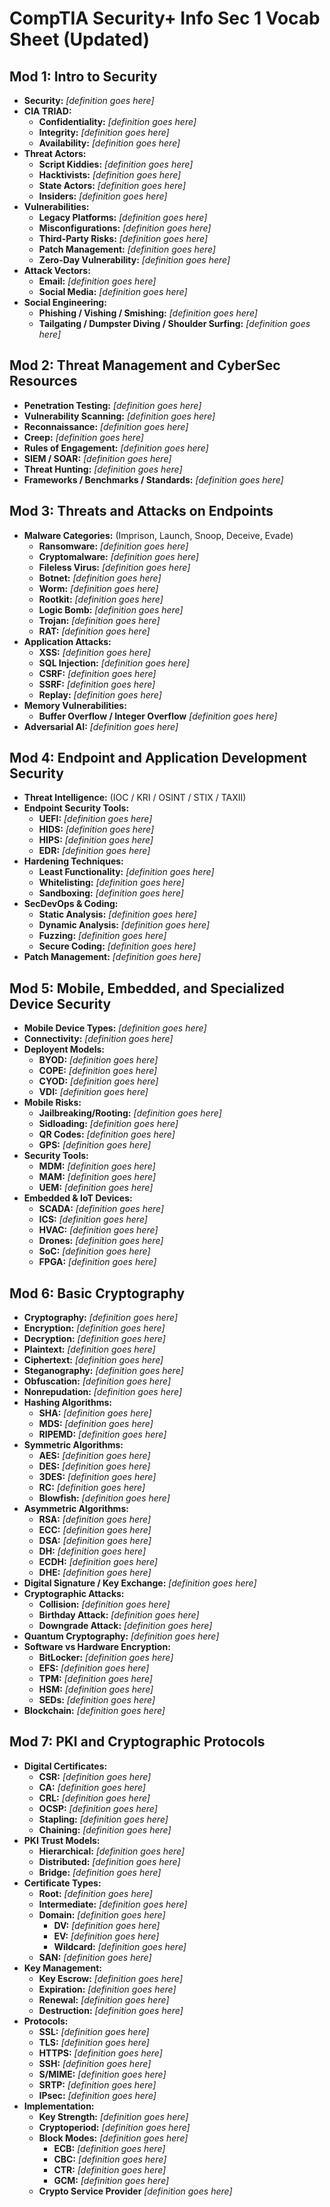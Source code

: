 
# CompTIA Security+ Info Sec 1 Vocab Sheet (Updated)

## Mod 1: Intro to Security
- **Security:** *[definition goes here]*
- **CIA TRIAD:**
  - **Confidentiality:** *[definition goes here]*
  - **Integrity:** *[definition goes here]*
  - **Availability:** *[definition goes here]*
- **Threat Actors:**
  - **Script Kiddies:** *[definition goes here]*
  - **Hacktivists:** *[definition goes here]*
  - **State Actors:** *[definition goes here]*
  - **Insiders:** *[definition goes here]*
- **Vulnerabilities:**
  - **Legacy Platforms:** *[definition goes here]*
  - **Misconfigurations:** *[definition goes here]*
  - **Third-Party Risks:** *[definition goes here]*
  - **Patch Management:** *[definition goes here]*
  - **Zero-Day Vulnerability:** *[definition goes here]*
- **Attack Vectors:**
  - **Email:** *[definition goes here]*
  - **Social Media:** *[definition goes here]*
- **Social Engineering:**
  - **Phishing / Vishing / Smishing:** *[definition goes here]*
  - **Tailgating / Dumpster Diving / Shoulder Surfing:** *[definition goes here]*

## Mod 2: Threat Management and CyberSec Resources
- **Penetration Testing:** *[definition goes here]*
- **Vulnerability Scanning:** *[definition goes here]*
- **Reconnaissance:** *[definition goes here]*
- **Creep:** *[definition goes here]*
- **Rules of Engagement:** *[definition goes here]*
- **SIEM / SOAR:** *[definition goes here]*
- **Threat Hunting:** *[definition goes here]*
- **Frameworks / Benchmarks / Standards:** *[definition goes here]*

## Mod 3: Threats and Attacks on Endpoints
- **Malware Categories:** (Imprison, Launch, Snoop, Deceive, Evade)
  - **Ransomware:** *[definition goes here]*
  - **Cryptomalware:** *[definition goes here]*
  - **Fileless Virus:** *[definition goes here]*
  - **Botnet:** *[definition goes here]*
  - **Worm:** *[definition goes here]*
  - **Rootkit:** *[definition goes here]*
  - **Logic Bomb:** *[definition goes here]*
  - **Trojan:** *[definition goes here]*
  - **RAT:** *[definition goes here]*
- **Application Attacks:**
  - **XSS:** *[definition goes here]*
  - **SQL Injection:** *[definition goes here]*
  - **CSRF:** *[definition goes here]*
  - **SSRF:** *[definition goes here]*
  - **Replay:** *[definition goes here]*
- **Memory Vulnerabilities:**
  - **Buffer Overflow / Integer Overflow** *[definition goes here]*
- **Adversarial AI:** *[definition goes here]*

## Mod 4: Endpoint and Application Development Security
- **Threat Intelligence:** (IOC / KRI / OSINT / STIX / TAXII)
- **Endpoint Security Tools:**
  - **UEFI:** *[definition goes here]*
  - **HIDS:** *[definition goes here]*
  - **HIPS:** *[definition goes here]*
  - **EDR:** *[definition goes here]*
- **Hardening Techniques:**
  - **Least Functionality:** *[definition goes here]*
  - **Whitelisting:** *[definition goes here]*
  - **Sandboxing:** *[definition goes here]*
- **SecDevOps & Coding:**
  - **Static Analysis:** *[definition goes here]*
  - **Dynamic Analysis:** *[definition goes here]*
  - **Fuzzing:** *[definition goes here]*
  - **Secure Coding:** *[definition goes here]*
- **Patch Management:** *[definition goes here]*

## Mod 5: Mobile, Embedded, and Specialized Device Security
- **Mobile Device Types:** *[definition goes here]*
- **Connectivity:** *[definition goes here]*
- **Deployent Models:**
  - **BYOD:** *[definition goes here]*
  - **COPE:** *[definition goes here]*
  - **CYOD:** *[definition goes here]*
  - **VDI:** *[definition goes here]*
- **Mobile Risks:**
  - **Jailbreaking/Rooting:** *[definition goes here]*
  - **Sidloading:** *[definition goes here]*
  - **QR Codes:** *[definition goes here]*
  - **GPS:** *[definition goes here]*
- **Security Tools:**
  - **MDM:** *[definition goes here]*
  - **MAM:** *[definition goes here]*
  - **UEM:** *[definition goes here]*
- **Embedded & IoT Devices:**
  - **SCADA:** *[definition goes here]*
  - **ICS:** *[definition goes here]*
  - **HVAC:** *[definition goes here]*
  - **Drones:** *[definition goes here]*
  - **SoC:** *[definition goes here]*
  - **FPGA:** *[definition goes here]*

## Mod 6: Basic Cryptography
- **Cryptography:** *[definition goes here]*
- **Encryption:** *[definition goes here]*
- **Decryption:** *[definition goes here]*
- **Plaintext:** *[definition goes here]*
- **Ciphertext:** *[definition goes here]*
- **Steganography:** *[definition goes here]*
- **Obfuscation:** *[definition goes here]*
- **Nonrepudation:** *[definition goes here]*
- **Hashing Algorithms:**
  - **SHA:** *[definition goes here]*
  - **MDS:** *[definition goes here]*
  - **RIPEMD:** *[definition goes here]*
- **Symmetric Algorithms:**
  - **AES:** *[definition goes here]*
  - **DES:** *[definition goes here]*
  - **3DES:** *[definition goes here]*
  - **RC:** *[definition goes here]*
  - **Blowfish:** *[definition goes here]*
- **Asymmetric Algorithms:**
  - **RSA:** *[definition goes here]*
  - **ECC:** *[definition goes here]*
  - **DSA:** *[definition goes here]*
  - **DH:** *[definition goes here]*
  - **ECDH:** *[definition goes here]*
  - **DHE:** *[definition goes here]*
- **Digital Signature / Key Exchange:** *[definition goes here]*
- **Cryptographic Attacks:**
  - **Collision:** *[definition goes here]*
  - **Birthday Attack:** *[definition goes here]*
  - **Downgrade Attack:** *[definition goes here]*
- **Quantum Cryptography:** *[definition goes here]*
- **Software vs Hardware Encryption:**
  - **BitLocker:** *[definition goes here]*
  - **EFS:** *[definition goes here]*
  - **TPM:** *[definition goes here]*
  - **HSM:** *[definition goes here]*
  - **SEDs:** *[definition goes here]*
- **Blockchain:** *[definition goes here]*

## Mod 7: PKI and Cryptographic Protocols
- **Digital Certificates:**
  - **CSR:** *[definition goes here]*
  - **CA:** *[definition goes here]*
  - **CRL:** *[definition goes here]*
  - **OCSP:** *[definition goes here]*
  - **Stapling:** *[definition goes here]*
  - **Chaining:** *[definition goes here]*
- **PKI Trust Models:**
  - **Hierarchical:** *[definition goes here]*
  - **Distributed:** *[definition goes here]*
  - **Bridge:** *[definition goes here]*
- **Certificate Types:**
  - **Root:** *[definition goes here]*
  - **Intermediate:** *[definition goes here]*
  - **Domain:** *[definition goes here]*
    - **DV:** *[definition goes here]*
    - **EV:** *[definition goes here]*
    - **Wildcard:** *[definition goes here]*
  - **SAN:** *[definition goes here]*
- **Key Management:**
  - **Key Escrow:** *[definition goes here]*
  - **Expiration:** *[definition goes here]*
  - **Renewal:** *[definition goes here]*
  - **Destruction:** *[definition goes here]*
- **Protocols:**
  - **SSL:** *[definition goes here]*
  - **TLS:** *[definition goes here]*
  - **HTTPS:** *[definition goes here]*
  - **SSH:** *[definition goes here]*
  - **S/MIME:** *[definition goes here]*
  - **SRTP:** *[definition goes here]*
  - **IPsec:** *[definition goes here]*
- **Implementation:**
  - **Key Strength:** *[definition goes here]*
  - **Cryptoperiod:** *[definition goes here]*
  - **Block Modes:** *[definition goes here]*
    - **ECB:** *[definition goes here]*
    - **CBC:** *[definition goes here]*
    - **CTR:** *[definition goes here]*
    - **GCM:** *[definition goes here]*
  - **Crypto Service Provider** *[definition goes here]*